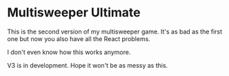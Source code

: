 # Multisweeper Ultimate

This is the second version of my multisweeper game. It's as bad as the first one but now you also have all the React problems.

I don't even know how this works anymore.

V3 is in development. Hope it won't be as messy as this.
